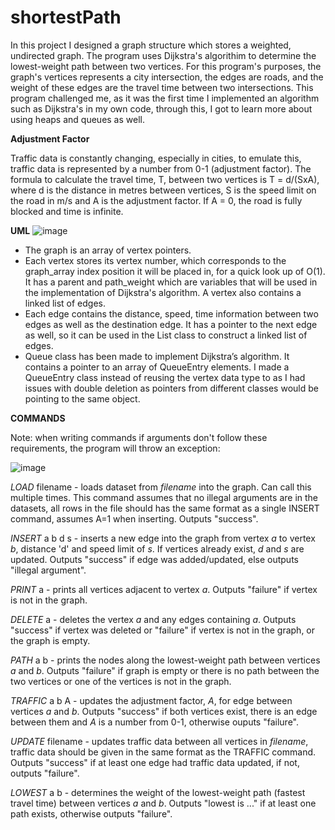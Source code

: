 # shortestPath

In this project I designed a graph structure which stores a weighted, undirected graph. The program uses Dijkstra's algorithim to determine the lowest-weight path between two vertices. For this program's purposes, the graph's vertices represents a city intersection, the edges are roads, and the weight of these edges are the travel time between two intersections. This program challenged me, as it was the first time I implemented an algorithm such as Dijkstra's in my own code, through this, I got to learn more about using heaps and queues as well.

**Adjustment Factor**

Traffic data is constantly changing, especially in cities, to emulate this, traffic data is represented by a number from 0-1 (adjustment factor). The formula to calculate the travel time, T, between two vertices is T = d/(SxA), where d is the distance in metres between vertices, S is the speed limit on the road in m/s and A is the adjustment factor. If A = 0, the road is fully blocked and time is infinite.

**UML**
![image](https://github.com/hermehehe/shortestPath/assets/166939272/e115f49d-6673-4fb1-9605-0c0b8f70e861)

* The graph is an array of vertex pointers.
* Each vertex stores its vertex number, which corresponds to the graph_array index position it will be placed in, for a quick look up of O(1). It has a parent and path_weight which are variables that will be used in the implementation of Dijkstra's algorithm. A vertex also contains a linked list of edges.
* Each edge contains the distance, speed, time information between two edges as well as the destination edge. It has a pointer to the next edge as well, so it can be used in the List class to construct a linked list of edges.
* Queue class has been made to implement Dijkstra’s algorithm. It contains a pointer to an array of QueueEntry elements. I made a QueueEntry class instead of reusing the vertex data type to as I had issues with double deletion as pointers from different classes would be pointing to the same object.

**COMMANDS**

Note: when writing commands if arguments don't follow these requirements, the program will throw an exception:

![image](https://github.com/hermehehe/shortestPath/assets/166939272/e9c12d16-aaae-4214-8f86-54defea756b6)

*LOAD* filename - loads dataset from *filename* into the graph. Can call this multiple times. This command assumes that no illegal arguments are in the datasets, all rows in the file should has the same format as a single INSERT command, assumes A=1 when inserting. Outputs "success".

*INSERT* a b d s - inserts a new edge into the graph from vertex *a* to vertex *b*, distance 'd' and speed limit of *s*. If vertices already exist, *d* and *s* are updated. Outputs "success" if edge was added/updated, else outputs "illegal argument".

*PRINT* a - prints all vertices adjacent to vertex *a*. Outputs "failure" if vertex is not in the graph.

*DELETE* a - deletes the vertex *a* and any edges containing *a*. Outputs "success" if vertex was deleted or "failure" if vertex is not in the graph, or the graph is empty.

*PATH* a b - prints the nodes along the lowest-weight path between vertices *a* and *b*. Outputs "failure" if graph is empty or there is no path between the two vertices or one of the vertices is not in the graph.

*TRAFFIC* a b A - updates the adjustment factor, *A*, for edge between vertices *a* and *b*. Outputs "success" if both vertices exist, there is an edge between them and *A* is a number from 0-1, otherwise ouputs "failure".

*UPDATE* filename - updates traffic data between all vertices in *filename*, traffic data should be given in the same format as the TRAFFIC command. Outputs "success" if at least one edge had traffic data updated, if not, outputs "failure".

*LOWEST* a b - determines the weight of the lowest-weight path (fastest travel time) between vertices *a* and *b*. Outputs "lowest is ..." if at least one path exists, otherwise outputs "failure".


